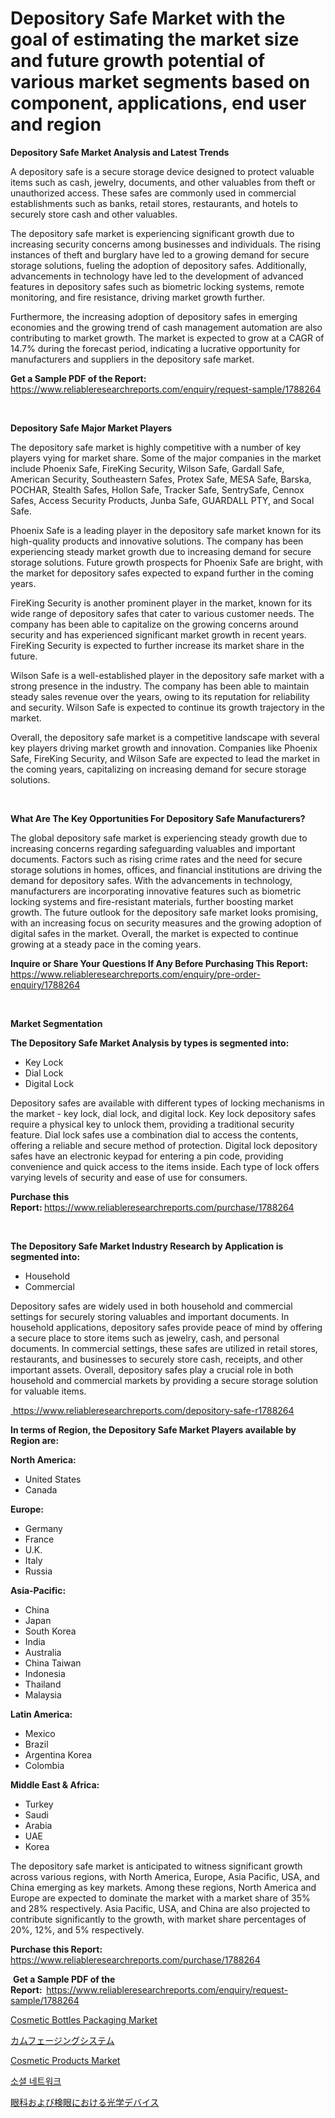 <p><h1>Depository Safe Market with the goal of estimating the market size and future growth potential of various market segments based on component, applications, end user and region</h1></p><p><strong>Depository Safe Market Analysis and Latest Trends</strong></p>
<p><p>A depository safe is a secure storage device designed to protect valuable items such as cash, jewelry, documents, and other valuables from theft or unauthorized access. These safes are commonly used in commercial establishments such as banks, retail stores, restaurants, and hotels to securely store cash and other valuables.</p><p>The depository safe market is experiencing significant growth due to increasing security concerns among businesses and individuals. The rising instances of theft and burglary have led to a growing demand for secure storage solutions, fueling the adoption of depository safes. Additionally, advancements in technology have led to the development of advanced features in depository safes such as biometric locking systems, remote monitoring, and fire resistance, driving market growth further.</p><p>Furthermore, the increasing adoption of depository safes in emerging economies and the growing trend of cash management automation are also contributing to market growth. The market is expected to grow at a CAGR of 14.7% during the forecast period, indicating a lucrative opportunity for manufacturers and suppliers in the depository safe market.</p></p>
<p><strong>Get a Sample PDF of the Report:&nbsp;</strong> <a href="https://www.reliableresearchreports.com/enquiry/request-sample/1788264">https://www.reliableresearchreports.com/enquiry/request-sample/1788264</a></p>
<p>&nbsp;</p>
<p><strong>Depository Safe Major Market Players</strong></p>
<p><p>The depository safe market is highly competitive with a number of key players vying for market share. Some of the major companies in the market include Phoenix Safe, FireKing Security, Wilson Safe, Gardall Safe, American Security, Southeastern Safes, Protex Safe, MESA Safe, Barska, POCHAR, Stealth Safes, Hollon Safe, Tracker Safe, SentrySafe, Cennox Safes, Access Security Products, Junba Safe, GUARDALL PTY, and Socal Safe.</p><p>Phoenix Safe is a leading player in the depository safe market known for its high-quality products and innovative solutions. The company has been experiencing steady market growth due to increasing demand for secure storage solutions. Future growth prospects for Phoenix Safe are bright, with the market for depository safes expected to expand further in the coming years.</p><p>FireKing Security is another prominent player in the market, known for its wide range of depository safes that cater to various customer needs. The company has been able to capitalize on the growing concerns around security and has experienced significant market growth in recent years. FireKing Security is expected to further increase its market share in the future.</p><p>Wilson Safe is a well-established player in the depository safe market with a strong presence in the industry. The company has been able to maintain steady sales revenue over the years, owing to its reputation for reliability and security. Wilson Safe is expected to continue its growth trajectory in the market.</p><p>Overall, the depository safe market is a competitive landscape with several key players driving market growth and innovation. Companies like Phoenix Safe, FireKing Security, and Wilson Safe are expected to lead the market in the coming years, capitalizing on increasing demand for secure storage solutions.</p></p>
<p>&nbsp;</p>
<p><strong>What Are The Key Opportunities For Depository Safe Manufacturers?</strong></p>
<p><p>The global depository safe market is experiencing steady growth due to increasing concerns regarding safeguarding valuables and important documents. Factors such as rising crime rates and the need for secure storage solutions in homes, offices, and financial institutions are driving the demand for depository safes. With the advancements in technology, manufacturers are incorporating innovative features such as biometric locking systems and fire-resistant materials, further boosting market growth. The future outlook for the depository safe market looks promising, with an increasing focus on security measures and the growing adoption of digital safes in the market. Overall, the market is expected to continue growing at a steady pace in the coming years.</p></p>
<p><strong>Inquire or Share Your Questions If Any Before Purchasing This Report:</strong> <a href="https://www.reliableresearchreports.com/enquiry/pre-order-enquiry/1788264">https://www.reliableresearchreports.com/enquiry/pre-order-enquiry/1788264</a></p>
<p>&nbsp;</p>
<p><strong>Market Segmentation</strong></p>
<p><strong>The Depository Safe Market Analysis by types is segmented into:</strong></p>
<p><ul><li>Key Lock</li><li>Dial Lock</li><li>Digital Lock</li></ul></p>
<p><p>Depository safes are available with different types of locking mechanisms in the market - key lock, dial lock, and digital lock. Key lock depository safes require a physical key to unlock them, providing a traditional security feature. Dial lock safes use a combination dial to access the contents, offering a reliable and secure method of protection. Digital lock depository safes have an electronic keypad for entering a pin code, providing convenience and quick access to the items inside. Each type of lock offers varying levels of security and ease of use for consumers.</p></p>
<p><strong>Purchase this Report:&nbsp;</strong><a href="https://www.reliableresearchreports.com/purchase/1788264">https://www.reliableresearchreports.com/purchase/1788264</a></p>
<p>&nbsp;</p>
<p><strong>The Depository Safe Market Industry Research by Application is segmented into:</strong></p>
<p><ul><li>Household</li><li>Commercial</li></ul></p>
<p><p>Depository safes are widely used in both household and commercial settings for securely storing valuables and important documents. In household applications, depository safes provide peace of mind by offering a secure place to store items such as jewelry, cash, and personal documents. In commercial settings, these safes are utilized in retail stores, restaurants, and businesses to securely store cash, receipts, and other important assets. Overall, depository safes play a crucial role in both household and commercial markets by providing a secure storage solution for valuable items.</p></p>
<p><a href="https://www.reliableresearchreports.com/depository-safe-r1788264">&nbsp;https://www.reliableresearchreports.com/depository-safe-r1788264</a></p>
<p><strong>In terms of Region, the Depository Safe Market Players available by Region are:</strong></p>
<p>
    <p> <strong> North America: </strong>
        <ul>
            <li>United States</li>
            <li>Canada</li>
        </ul>
        </p> 
    <p> <strong> Europe: </strong>
        <ul>
            <li>Germany</li>
            <li>France</li>
            <li>U.K.</li>
            <li>Italy</li>
            <li>Russia</li>
        </ul>
        </p> 
    <p> <strong> Asia-Pacific: </strong>
        <ul>
            <li>China</li>
            <li>Japan</li>
            <li>South Korea</li>
            <li>India</li>
            <li>Australia</li>
            <li>China Taiwan</li>
            <li>Indonesia</li>
            <li>Thailand</li>
            <li>Malaysia</li>
        </ul>
        </p> 
    <p> <strong> Latin America: </strong>
        <ul>
            <li>Mexico</li>
            <li>Brazil</li>
            <li>Argentina Korea</li>
            <li>Colombia</li>
        </ul>
        </p> 
    <p> <strong> Middle East & Africa: </strong>
        <ul>
            <li>Turkey</li>
            <li>Saudi</li>
            <li>Arabia</li>
            <li>UAE</li>
            <li>Korea</li>
        </ul>
    </p>
    </p>
<p><p>The depository safe market is anticipated to witness significant growth across various regions, with North America, Europe, Asia Pacific, USA, and China emerging as key markets. Among these regions, North America and Europe are expected to dominate the market with a market share of 35% and 28% respectively. Asia Pacific, USA, and China are also projected to contribute significantly to the growth, with market share percentages of 20%, 12%, and 5% respectively.</p></p>
<p><strong>Purchase this Report: </strong><a href="https://www.reliableresearchreports.com/purchase/1788264">https://www.reliableresearchreports.com/purchase/1788264</a></p>
<p>&nbsp;<strong>Get a Sample PDF of the Report:&nbsp;&nbsp;</strong><a href="https://www.reliableresearchreports.com/enquiry/request-sample/1788264">https://www.reliableresearchreports.com/enquiry/request-sample/1788264</a></p>
<p><strong></strong></p>
<p><p><a href="https://github.com/LibbySpencer2018/Market-Research-Report-List-1/blob/main/cosmetic-bottles-packaging-market.md">Cosmetic Bottles Packaging Market</a></p><p><a href="https://github.com/bucuel854722/Market-Research-Report-List-2/blob/main/8507069143683.md">カムフェージングシステム</a></p><p><a href="https://github.com/amapolalg/Market-Research-Report-List-1/blob/main/cosmetic-products-market.md">Cosmetic Products Market</a></p><p><a href="https://github.com/airdroplover110/Market-Research-Report-List-1/blob/main/9105450151405.md">소셜 네트워크</a></p><p><a href="https://github.com/AriMuller2009/Market-Research-Report-List-2/blob/main/4758784143684.md">眼科および検眼における光学デバイス</a></p></p>